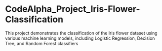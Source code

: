 # CodeAlpha_Project_Iris-Flower-Classification
This project demonstrates the classification of the Iris flower dataset using various machine learning models, including Logistic Regression, Decision Tree, and Random Forest classifiers
